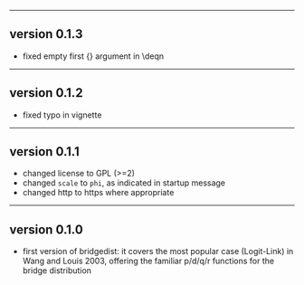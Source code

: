 ------------------------------------------------------------------------------
version 0.1.3
------------------------------------------------------------------------------

  * fixed empty first {} argument in \deqn

------------------------------------------------------------------------------
version 0.1.2
------------------------------------------------------------------------------

  * fixed typo in vignette

------------------------------------------------------------------------------
version 0.1.1
------------------------------------------------------------------------------

  * changed license to GPL (>=2)
  * changed `scale` to `phi`, as indicated in startup message
  * changed http to https where appropriate

------------------------------------------------------------------------------
version 0.1.0
------------------------------------------------------------------------------

  * first version of bridgedist: it covers the most popular case (Logit-Link) in Wang and Louis 2003, offering the familiar p/d/q/r functions for the bridge distribution



